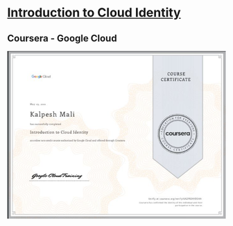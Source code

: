 # [Introduction to Cloud Identity](https://www.coursera.org/learn/cloud-identity)

## Coursera - Google Cloud

![](https://github.com/Kalpesh14m/My-All-Certifications/blob/main/Image/Coursera%20-%20Google%20Cloud%20-%20Introduction%20to%20Cloud%20Identity(6A2FR2XVDSHA).JPG)
